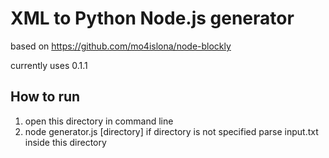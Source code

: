 # XML to Python Node.js generator

based on https://github.com/mo4islona/node-blockly

currently uses 0.1.1

## How to run

1. open this directory in command line
2. node generator.js [directory]
if directory is not specified parse input.txt inside this directory